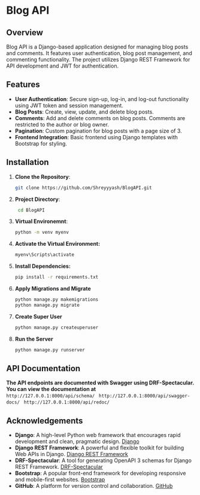 # Blog API
## Overview

Blog API is a Django-based application designed for managing blog posts and comments. It features user authentication, blog post management, and commenting functionality. The project utilizes Django REST Framework for API development and JWT for authentication.

## Features

- **User Authentication**: Secure sign-up, log-in, and log-out functionality using JWT token and session management.
- **Blog Posts**: Create, view, update, and delete blog posts.
- **Comments**: Add and delete comments on blog posts. Comments are restricted to the author or blog owner.
- **Pagination**: Custom pagination for blog posts with a page size of 3.
- **Frontend Integration**: Basic frontend using Django templates with Bootstrap for styling.

## Installation
1. **Clone the Repository**:
   ```bash
   git clone https://github.com/Shreyyyash/BlogAPI.git

2. **Project Directory**:
   ```bash
    cd BlogAPI 
3. **Virtual Environemnt**:
    ```bash
    python -m venv myenv
4. **Activate the Virtual Environment:**
    ```bash
    myenv\Scripts\activate
5. **Install Dependencies:**
    ```bash
    pip install -r requirements.txt

6. **Apply Migrations and Migrate**
    ```bash
    python manage.py makemigrations
    python manage.py migrate
7. **Create Super User**
    ```bash
    python manage.py createuperuser
8. **Run the Server**
   ```bash
   python manage.py runserver

## API Documentation
  **The API endpoints are documented with Swagger using DRF-Spectacular. You can view the documentation at**    
       ```http://127.0.0.1:8000/api/schema/ ```
       ```http://127.0.0.1:8000/api/swagger-docs/ ```
       ```http://127.0.0.1:8000/api/redoc/ ```

## Acknowledgements
- **Django**: A high-level Python web framework that encourages rapid development and clean, pragmatic design. [Django](https://www.djangoproject.com/)
- **Django REST Framework**: A powerful and flexible toolkit for building Web APIs in Django. [Django REST Framework](https://www.django-rest-framework.org/)
- **DRF-Spectacular**: A tool for generating OpenAPI 3 schemas for Django REST Framework. [DRF-Spectacular](https://drf-spectacular.readthedocs.io/en/latest/)
- **Bootstrap**: A popular front-end framework for developing responsive and mobile-first websites. [Bootstrap](https://getbootstrap.com/)
- **GitHub**: A platform for version control and collaboration. [GitHub](https://github.com/)
  
